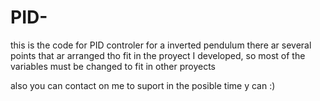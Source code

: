 # PID-
this is the code for PID controler for a inverted pendulum 
there ar several points that ar arranged tho fit in the proyect I developed, so 
most of the variables must be changed to fit in other proyects

also you can contact on me to suport in the posible time y can :)
